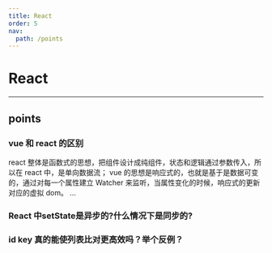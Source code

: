 ```yaml
---
title: React
order: 5
nav:
  path: /points
---
```


# React

---

## points

### vue 和 react 的区别

react 整体是函数式的思想，把组件设计成纯组件，状态和逻辑通过参数传入，所以在 react 中，是单向数据流；
vue 的思想是响应式的，也就是基于是数据可变的，通过对每一个属性建立 Watcher 来监听，当属性变化的时候，响应式的更新对应的虚拟 dom。
...


### React 中setState是异步的?什么情况下是同步的?


### id key 真的能使列表比对更高效吗？举个反例？
